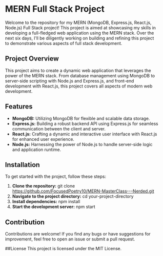# MERN Full Stack Project

Welcome to the repository for my MERN (MongoDB, Express.js, React.js, Node.js) Full Stack project! This project is aimed at showcasing my skills in developing a full-fledged web application using the MERN stack. Over the next six days, I'll be diligently working on building and refining this project to demonstrate various aspects of full stack development.

## Project Overview
This project aims to create a dynamic web application that leverages the power of the MERN stack. From database management using MongoDB to server-side scripting with Node.js and Express.js, and front-end development with React.js, this project covers all aspects of modern web development.

## Features
- **MongoDB:** Utilizing MongoDB for flexible and scalable data storage.
- **Express.js:** Building a robust backend API using Express.js for seamless communication between the client and server.
- **React.js:** Crafting a dynamic and interactive user interface with React.js for enhanced user experience.
- **Node.js:** Harnessing the power of Node.js to handle server-side logic and application runtime.

## Installation
To get started with the project, follow these steps:

1. **Clone the repository:** git clone https://github.com/FocusedPoetry10/MERN-MasterClass---Nerded.git
2. **Navigate to the project directory:** cd your-project-directory
3. **Install dependencies:** npm install
4. **Start the development server:** npm start

## Contribution
Contributions are welcome! If you find any bugs or have suggestions for improvement, feel free to open an issue or submit a pull request.

##License
This project is licensed under the MIT License.
